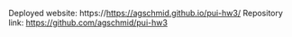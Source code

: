 Deployed website: https://https://agschmid.github.io/pui-hw3/
Repository link: https://github.com/agschmid/pui-hw3